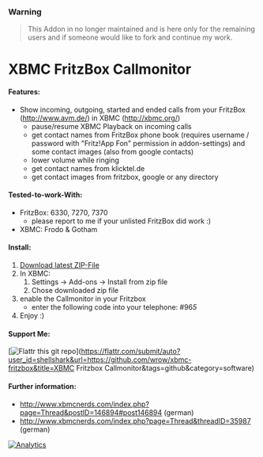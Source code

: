 ### Warning
> This Addon in no longer maintained and is here only for the remaining users and if someone would like to fork and continue my work.


XBMC FritzBox Callmonitor
=========================

#### Features:

* Show incoming, outgoing, started and ended calls from your FritzBox (http://www.avm.de/) in XBMC (http://xbmc.org/)
   * pause/resume XBMC Playback on incoming calls
   * get contact names from FritzBox phone book (requires username / password with "Fritz!App Fon" permission in addon-settings) and some contact images (also from google contacts)
   * lower volume while ringing
   * get contact names from klicktel.de
   * get contact images from fritzbox, google or any directory

#### Tested-to-work-With:

* FritzBox: 6330, 7270, 7370
   * please report to me if your unlisted FritzBox did work :)
* XBMC: Frodo & Gotham

#### Install:

1. [Download latest ZIP-File](https://github.com/wrow/xbmc-fritzbox/archive/v5.zip)
1. In XBMC:
   1. Settings -> Add-ons -> Install from zip file
   1. Chose downloaded zip file
1. enable the Callmonitor in your Fritzbox
   * enter the following code into your telephone: #96*5*
1. Enjoy :)

#### Support Me:
[![Flattr this git repo](http://api.flattr.com/button/flattr-badge-large.png)](https://flattr.com/submit/auto?user_id=shellshark&url=https://github.com/wrow/xbmc-fritzbox&title=XBMC Fritzbox Callmonitor&tags=github&category=software)

#### Further information:
* http://www.xbmcnerds.com/index.php?page=Thread&postID=146894#post146894 (german)
* http://www.xbmcnerds.com/index.php?page=Thread&threadID=35987 (german)

[![Analytics](https://ga-beacon.appspot.com/UA-47832055-1/xbmc-fritzbox/readme?pixel)](https://github.com/wrow/xbmc-fritzbox/)
